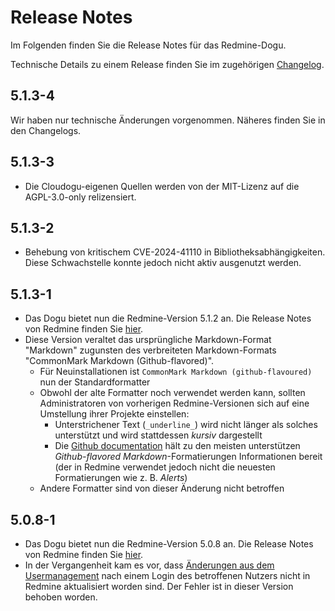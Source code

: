 # Release Notes

Im Folgenden finden Sie die Release Notes für das Redmine-Dogu. 

Technische Details zu einem Release finden Sie im zugehörigen [Changelog](https://docs.cloudogu.com/de/docs/dogus/redmine/CHANGELOG/).

## 5.1.3-4
Wir haben nur technische Änderungen vorgenommen. Näheres finden Sie in den Changelogs.

## 5.1.3-3
* Die Cloudogu-eigenen Quellen werden von der MIT-Lizenz auf die AGPL-3.0-only relizensiert.

## 5.1.3-2
* Behebung von kritischem CVE-2024-41110 in Bibliotheksabhängigkeiten. Diese Schwachstelle konnte jedoch nicht aktiv ausgenutzt werden.

## 5.1.3-1

* Das Dogu bietet nun die Redmine-Version 5.1.2 an. Die Release Notes von Redmine finden Sie [hier](https://www.redmine.org/projects/redmine/wiki/Changelog_5_1#512-2024-06-XXXXXXXXXXXXXXXXXXXXXXXXXXXXXXXXXXXXXXX_REPLACE_ME).
* Diese Version veraltet das ursprüngliche Markdown-Format "Markdown" zugunsten des verbreiteten Markdown-Formats "CommonMark Markdown (Github-flavored)".
   - Für Neuinstallationen ist `CommonMark Markdown (github-flavoured)` nun der Standardformatter  
   - Obwohl der alte Formatter noch verwendet werden kann, sollten Administratoren von vorherigen Redmine-Versionen sich auf eine Umstellung ihrer Projekte einstellen:
      - Unterstrichener Text (`_underline_`) wird nicht länger als solches unterstützt und wird stattdessen *kursiv* dargestellt
      - Die [Github documentation](https://docs.github.com/de/get-started/writing-on-github/getting-started-with-writing-and-formatting-on-github/basic-writing-and-formatting-syntax) hält zu den meisten unterstützen _Github-flavored Markdown_-Formatierungen Informationen bereit (der in Redmine verwendet jedoch nicht die neuesten Formatierungen wie z. B. _Alerts_)
   - Andere Formatter sind von dieser Änderung nicht betroffen

## 5.0.8-1

* Das Dogu bietet nun die Redmine-Version 5.0.8 an. Die Release Notes von Redmine finden Sie [hier](https://www.redmine.org/projects/redmine/wiki/Changelog_5_0#508-2024-03-04).
* In der Vergangenheit kam es vor, dass [Änderungen aus dem Usermanagement](https://docs.cloudogu.com/de/usermanual/usermgt/documentation/#synchronisation-von-accounts-und-gruppen) nach einem Login des betroffenen Nutzers nicht in Redmine aktualisiert worden sind. Der Fehler ist in dieser Version behoben worden.